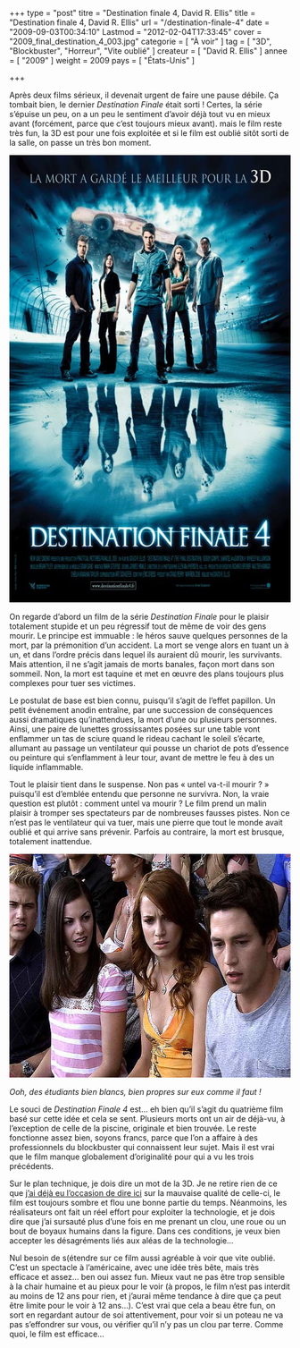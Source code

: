 +++
type = "post"
titre = "Destination finale 4, David R. Ellis"
title = "Destination finale 4, David R. Ellis"
url = "/destination-finale-4"
date = "2009-09-03T00:34:10"
Lastmod = "2012-02-04T17:33:45"
cover = "2009_final_destination_4_003.jpg"
categorie = [ "À voir" ]
tag = [ "3D", "Blockbuster", "Horreur", "Vite oublié" ]
createur = [ "David R. Ellis" ]
annee = [ "2009" ]
weight = 2009
pays = [ "États-Unis" ]

+++

<p>Après deux films sérieux, il devenait urgent de faire une pause débile. Ça tombait bien, le dernier <em>Destination Finale</em> était sorti ! Certes, la série s&rsquo;épuise un peu, on a un peu le sentiment d&rsquo;avoir déjà tout vu en mieux avant (forcément, parce que c&rsquo;est toujours mieux avant). mais le film reste très fun, la 3D est pour une fois exploitée et si le film est oublié sitôt sorti de la salle, on passe un très bon moment.</p>
<div style="text-align: center;"><img src="destination-finale-4.jpg" alt="destination-finale-4.jpg" width="600" height="800" border="0" /></div>
<p>On regarde d&rsquo;abord un film de la série <em>Destination Finale</em> pour le plaisir totalement stupide et un peu régressif tout de même de voir des gens mourir. Le principe est immuable : le héros sauve quelques personnes de la mort, par la prémonition d&rsquo;un accident. La mort se venge alors en tuant un à un, et dans l&rsquo;ordre précis dans lequel ils auraient dû mourir, les survivants. Mais attention, il ne s&rsquo;agit jamais de morts banales, façon mort dans son sommeil. Non, la mort est taquine et met en œuvre des plans toujours plus complexes pour tuer ses victimes.</p>
<p>Le postulat de base est bien connu, puisqu&rsquo;il s&rsquo;agit de l&rsquo;effet papillon. Un petit événement anodin entraîne, par une succession de conséquences aussi dramatiques qu&rsquo;inattendues, la mort d&rsquo;une ou plusieurs personnes. Ainsi, une paire de lunettes grossissantes posées sur une table vont enflammer un tas de sciure quand le rideau cachant le soleil s&rsquo;écarte, allumant au passage un ventilateur qui pousse un chariot de pots d&rsquo;essence ou peinture qui s&rsquo;enflamment à leur tour, avant de mettre le feu à des un liquide inflammable.</p>
<p>Tout le plaisir tient dans le suspense. Non pas &laquo;&nbsp;untel va-t-il mourir ?&nbsp;&raquo; puisqu&rsquo;il est d&rsquo;emblée entendu que personne ne survivra. Non, la vraie question est plutôt : comment untel va mourir ? Le film prend un malin plaisir à tromper ses spectateurs par de nombreuses fausses pistes. Non ce n&rsquo;est pas le ventilateur qui va tuer, mais une pierre que tout le monde avait oublié et qui arrive sans prévenir. Parfois au contraire, la mort est brusque, totalement inattendue.</p>
<div style="text-align: center;"><img src="skitched-20090903-001821.jpg" alt="skitched-20090903-001821.jpg" width="600" height="400" border="0" /></div>
<p><em>Ooh, des étudiants bien blancs, bien propres sur eux comme il faut !</em></p>
<p>Le souci de <em>Destination Finale 4</em> est&#8230; eh bien qu&rsquo;il s&rsquo;agit du quatrième film basé sur cette idée et cela se sent. Plusieurs morts ont un air de déjà-vu, à l&rsquo;exception de celle de la piscine, originale et bien trouvée. Le reste fonctionne assez bien, soyons francs, parce que l&rsquo;on a affaire à des professionnels du blockbuster qui connaissent leur sujet. Mais il est vrai que le film manque globalement d&rsquo;originalité pour qui a vu les trois précédents.</p>
<p>Sur le plan technique, je dois dire un mot de la 3D. Je ne retire rien de ce que <a href="http://voiretmanger.fr/tag/3D">j&rsquo;ai déjà eu l&rsquo;occasion de dire ici</a> sur la mauvaise qualité de celle-ci, le film est toujours sombre et flou une bonne partie du temps. Néanmoins, les réalisateurs ont fait un réel effort pour exploiter la technologie, et je dois dire que j&rsquo;ai sursauté plus d&rsquo;une fois en me prenant un clou, une roue ou un bout de boyaux humains dans la figure. Dans ces conditions, je veux bien accepter les désagréments liés aux aléas de la technologie&#8230;</p>
<p>Nul besoin de s(étendre sur ce film aussi agréable à voir que vite oublié. C&rsquo;est un spectacle à l&rsquo;américaine, avec une idée très bête, mais très efficace et assez&#8230; ben oui assez fun. Mieux vaut ne pas être trop sensible à la chair humaine et au pieux pour le voir (à propos, le film n&rsquo;est pas interdit au moins de 12 ans pour rien, et j&rsquo;aurai même tendance à dire que ça peut être limite pour le voir à 12 ans&#8230;). C&rsquo;est vrai que cela a beau être fun, on sort en regardant autour de soi attentivement, pour voir si un poteau ne va pas s&rsquo;effondrer sur vous, ou vérifier qu&rsquo;il n&rsquo;y pas un clou par terre. Comme quoi, le film est efficace&#8230;</p>

